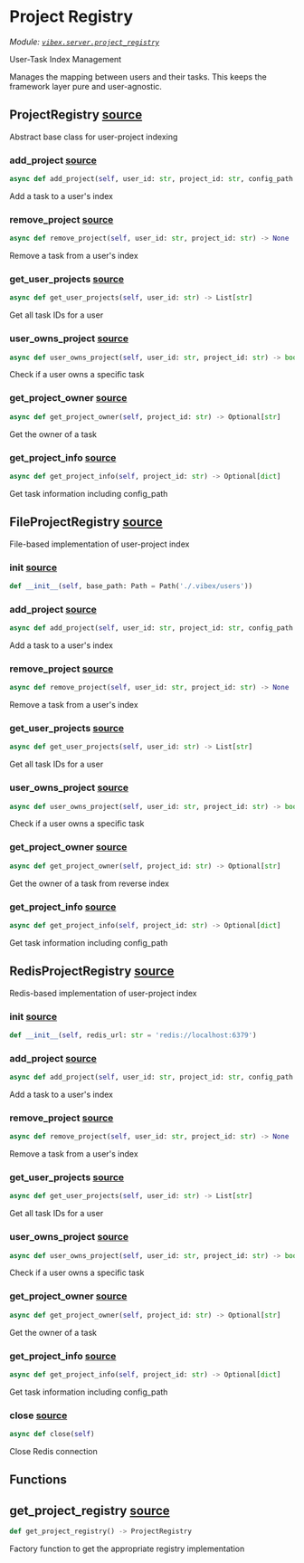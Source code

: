 # Project Registry

*Module: [`vibex.server.project_registry`](https://github.com/dustland/vibex/blob/main/src/vibex/server/project_registry.py)*

User-Task Index Management

Manages the mapping between users and their tasks.
This keeps the framework layer pure and user-agnostic.

## ProjectRegistry <a href="https://github.com/dustland/vibex/blob/main/src/vibex/server/project_registry.py#L30" class="source-link" title="View source code">source</a>

Abstract base class for user-project indexing

### add_project <a href="https://github.com/dustland/vibex/blob/main/src/vibex/server/project_registry.py#L33" class="source-link" title="View source code">source</a>

```python
async def add_project(self, user_id: str, project_id: str, config_path: Optional[str] = None) -> None
```

Add a task to a user's index

### remove_project <a href="https://github.com/dustland/vibex/blob/main/src/vibex/server/project_registry.py#L37" class="source-link" title="View source code">source</a>

```python
async def remove_project(self, user_id: str, project_id: str) -> None
```

Remove a task from a user's index

### get_user_projects <a href="https://github.com/dustland/vibex/blob/main/src/vibex/server/project_registry.py#L41" class="source-link" title="View source code">source</a>

```python
async def get_user_projects(self, user_id: str) -> List[str]
```

Get all task IDs for a user

### user_owns_project <a href="https://github.com/dustland/vibex/blob/main/src/vibex/server/project_registry.py#L45" class="source-link" title="View source code">source</a>

```python
async def user_owns_project(self, user_id: str, project_id: str) -> bool
```

Check if a user owns a specific task

### get_project_owner <a href="https://github.com/dustland/vibex/blob/main/src/vibex/server/project_registry.py#L49" class="source-link" title="View source code">source</a>

```python
async def get_project_owner(self, project_id: str) -> Optional[str]
```

Get the owner of a task

### get_project_info <a href="https://github.com/dustland/vibex/blob/main/src/vibex/server/project_registry.py#L53" class="source-link" title="View source code">source</a>

```python
async def get_project_info(self, project_id: str) -> Optional[dict]
```

Get task information including config_path

## FileProjectRegistry <a href="https://github.com/dustland/vibex/blob/main/src/vibex/server/project_registry.py#L58" class="source-link" title="View source code">source</a>

File-based implementation of user-project index

### __init__ <a href="https://github.com/dustland/vibex/blob/main/src/vibex/server/project_registry.py#L61" class="source-link" title="View source code">source</a>

```python
def __init__(self, base_path: Path = Path('./.vibex/users'))
```
### add_project <a href="https://github.com/dustland/vibex/blob/main/src/vibex/server/project_registry.py#L126" class="source-link" title="View source code">source</a>

```python
async def add_project(self, user_id: str, project_id: str, config_path: Optional[str] = None) -> None
```

Add a task to a user's index

### remove_project <a href="https://github.com/dustland/vibex/blob/main/src/vibex/server/project_registry.py#L137" class="source-link" title="View source code">source</a>

```python
async def remove_project(self, user_id: str, project_id: str) -> None
```

Remove a task from a user's index

### get_user_projects <a href="https://github.com/dustland/vibex/blob/main/src/vibex/server/project_registry.py#L148" class="source-link" title="View source code">source</a>

```python
async def get_user_projects(self, user_id: str) -> List[str]
```

Get all task IDs for a user

### user_owns_project <a href="https://github.com/dustland/vibex/blob/main/src/vibex/server/project_registry.py#L153" class="source-link" title="View source code">source</a>

```python
async def user_owns_project(self, user_id: str, project_id: str) -> bool
```

Check if a user owns a specific task

### get_project_owner <a href="https://github.com/dustland/vibex/blob/main/src/vibex/server/project_registry.py#L158" class="source-link" title="View source code">source</a>

```python
async def get_project_owner(self, project_id: str) -> Optional[str]
```

Get the owner of a task from reverse index

### get_project_info <a href="https://github.com/dustland/vibex/blob/main/src/vibex/server/project_registry.py#L175" class="source-link" title="View source code">source</a>

```python
async def get_project_info(self, project_id: str) -> Optional[dict]
```

Get task information including config_path

## RedisProjectRegistry <a href="https://github.com/dustland/vibex/blob/main/src/vibex/server/project_registry.py#L192" class="source-link" title="View source code">source</a>

Redis-based implementation of user-project index

### __init__ <a href="https://github.com/dustland/vibex/blob/main/src/vibex/server/project_registry.py#L195" class="source-link" title="View source code">source</a>

```python
def __init__(self, redis_url: str = 'redis://localhost:6379')
```
### add_project <a href="https://github.com/dustland/vibex/blob/main/src/vibex/server/project_registry.py#L207" class="source-link" title="View source code">source</a>

```python
async def add_project(self, user_id: str, project_id: str, config_path: Optional[str] = None) -> None
```

Add a task to a user's index

### remove_project <a href="https://github.com/dustland/vibex/blob/main/src/vibex/server/project_registry.py#L226" class="source-link" title="View source code">source</a>

```python
async def remove_project(self, user_id: str, project_id: str) -> None
```

Remove a task from a user's index

### get_user_projects <a href="https://github.com/dustland/vibex/blob/main/src/vibex/server/project_registry.py#L240" class="source-link" title="View source code">source</a>

```python
async def get_user_projects(self, user_id: str) -> List[str]
```

Get all task IDs for a user

### user_owns_project <a href="https://github.com/dustland/vibex/blob/main/src/vibex/server/project_registry.py#L246" class="source-link" title="View source code">source</a>

```python
async def user_owns_project(self, user_id: str, project_id: str) -> bool
```

Check if a user owns a specific task

### get_project_owner <a href="https://github.com/dustland/vibex/blob/main/src/vibex/server/project_registry.py#L251" class="source-link" title="View source code">source</a>

```python
async def get_project_owner(self, project_id: str) -> Optional[str]
```

Get the owner of a task

### get_project_info <a href="https://github.com/dustland/vibex/blob/main/src/vibex/server/project_registry.py#L257" class="source-link" title="View source code">source</a>

```python
async def get_project_info(self, project_id: str) -> Optional[dict]
```

Get task information including config_path

### close <a href="https://github.com/dustland/vibex/blob/main/src/vibex/server/project_registry.py#L274" class="source-link" title="View source code">source</a>

```python
async def close(self)
```

Close Redis connection

## Functions

## get_project_registry <a href="https://github.com/dustland/vibex/blob/main/src/vibex/server/project_registry.py#L280" class="source-link" title="View source code">source</a>

```python
def get_project_registry() -> ProjectRegistry
```

Factory function to get the appropriate registry implementation
